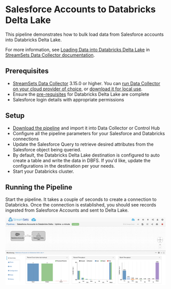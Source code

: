 Salesforce Accounts to Databricks Delta Lake
==============================

This pipeline demonstrates how to bulk load data from Salesforce accounts into Databricks Delta Lake.

For more information, see [Loading Data into Databricks Delta Lake](https://streamsets.com/documentation/datacollector/latest/help/index.html?contextID=concept_a5b_wvk_ckb) in [StreamSets Data Collector documentation](https://streamsets.com/documentation/datacollector/latest/help/).

Prerequisites
-------------

* [StreamSets Data Collector](https://streamsets.com/products/dataops-platform/data-collector/) 3.15.0 or higher. You can [run Data Collector on your cloud provider of choice](https://streamsets.com/products/cloud/), or [download it for local use](https://streamsets.com/products/dataops-platform/data-collector/download/).
* Ensure the [pre-requisites](https://streamsets.com/documentation/datacollector/latest/help/index.html?contextID=concept_xnp_y5f_dlb "pre-requisites") for Databricks Delta Lake are complete
* Salesforce login details with appropriate permissions

Setup
-----

* [Download the pipeline](Salesforce%20to%20Delta%20Lake/Salesforce%20Accounts%20to%20Delta%20Lake.json) and import it into Data Collector or Control Hub
* Configure all the pipeline parameters for your Salesforce and Databricks connections
* Update the Salesforce Query to retrieve desired attributes from the Salesforce object being queried.
* By default, the Databricks Delta Lake destination is configured to auto create a table and write the data in DBFS. If you'd like, update the configurations in the destination per your needs.
* Start your Databricks cluster.

Running the Pipeline
--------------------

Start the pipeline. It takes a couple of seconds to create a connection to Databricks. Once the connection is established, you should see records ingested from Salesforce Accounts and sent to Delta Lake.

![Pipeline running](Salesforce_to_DeltaLake.png)

